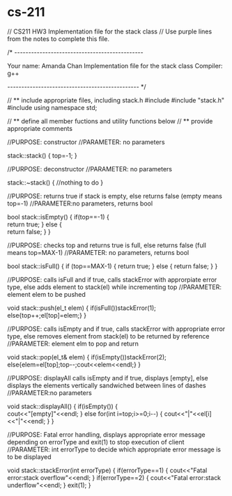 # cs-211
// CS211 HW3 Implementation file for the stack class
// Use purple lines from the notes to complete this file.

/* ----------------------------------------------

 Your name: Amanda Chan
 Implementation file for the stack class
 Compiler: g++

 ----------------------------------------------- */

// ** include appropriate files, including stack.h 
#include<iostream>
#include "stack.h"
#include <cstdlib>
using namespace std;

// ** define all member fuctions and utility functions below
// ** provide appropriate comments

//PURPOSE: constructor
//PARAMETER: no parameters

stack::stack()
{
  top=-1;
}

//PURPOSE: deconstructor
//PARAMETER: no parameters

stack::~stack()
{
  //nothing to do
}

//PURPOSE: returns true if stack is empty, else returns false (empty means top=-1)
//PARAMETER:no parameters, returns bool

bool stack::isEmpty()
{
  if(top==-1)
    {    
      return true;
    }
 else 
   {  
     return false;
   }
}

//PURPOSE: checks top and returns true is full, else returns false (full means top=MAX-1)
//PARAMETER: no parameters, returns bool

bool stack::isFull()
{
  if (top==MAX-1)
    {
      return true;
    }
  else
    {
      return false;
    }
} 

//PURPOSE: calls isFull and if true, calls stackError with approrpiate error type, else adds element to stack(el) while incrementing top
//PARAMETER: element elem to be pushed

void stack::push(el_t elem)
{
  if(isFull())stackError(1);
  else{top++;el[top]=elem;}
}

//PURPOSE: calls isEmpty and if true, calls stackError with appropriate error type, else removes element from stack(el) to be returned by reference
//PARAMETER: element elm to pop and return

void stack::pop(el_t& elem)
{
  if(isEmpty())stackError(2);
  else{elem=el[top];top--;cout<<elem<<endl;}
}

//PURPOSE: displayAll calls isEmpty and if true, displays [empty], else displays the elements vertically sandwiched between lines of dashes
//PARAMETER:no parameters

void stack::displayAll()
{
  if(isEmpty())
    {   
      cout<<"[empty]"<<endl;
    }
  else
    for(int i=top;i>=0;i--)
      {
	cout<<"|"<<el[i]<<"|"<<endl;
      }
}

//PURPOSE: Fatal error handling, displays appropriate error message depending on errorType and exit(1) to stop execution of client
//PARAMETER: int errorType to decide which appropriate error message is to be displayed

void stack::stackError(int errorType)
{
  if(errorType==1)
    {
      cout<<"Fatal error:stack overflow"<<endl;
    }
  if(errorType==2)
    {
      cout<<"Fatal error:stack underflow"<<endl;
    }
  exit(1);
}
      
